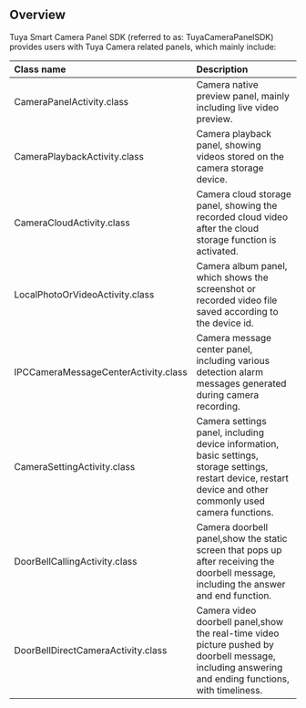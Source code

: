 ## Overview

Tuya Smart Camera Panel SDK (referred to as: TuyaCameraPanelSDK) provides users with Tuya Camera related panels, which mainly include:

| Class name                           | Description                                                  |
| :----------------------------------- | :----------------------------------------------------------- |
| CameraPanelActivity.class            | Camera native preview panel, mainly including live video preview. |
| CameraPlaybackActivity.class         | Camera playback panel, showing videos stored on the camera storage device. |
| CameraCloudActivity.class            | Camera cloud storage panel, showing the recorded cloud video after the cloud storage function is activated. |
| LocalPhotoOrVideoActivity.class      | Camera album panel, which shows the screenshot or recorded video file saved according to the device id. |
| IPCCameraMessageCenterActivity.class | Camera message center panel, including various detection alarm messages generated during camera recording. |
| CameraSettingActivity.class          | Camera settings panel, including device information, basic settings, storage settings, restart device, restart device and other commonly used camera functions. |
| DoorBellCallingActivity.class        | Camera doorbell panel,show the static screen that pops up after receiving the doorbell message, including the answer and end function. |
| DoorBellDirectCameraActivity.class   | Camera video doorbell panel,show the real-time video picture pushed by doorbell message, including answering and ending functions, with timeliness. |